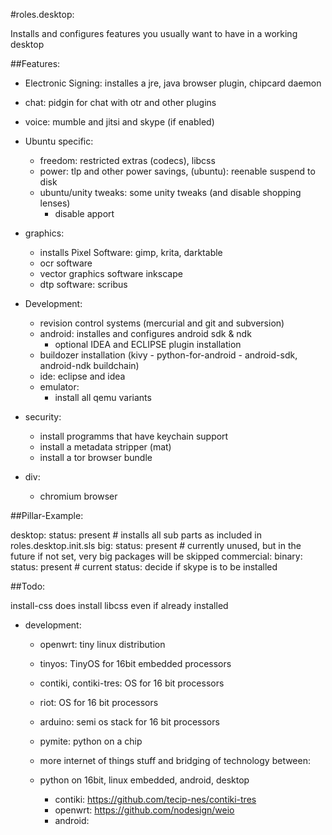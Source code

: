#roles.desktop: 

Installs and configures features you usually want to have in a working desktop

##Features:

  * Electronic Signing: installes a jre, java browser plugin, chipcard daemon

  * chat: pidgin for chat with otr and other plugins

  * voice: mumble and jitsi and skype (if enabled)

  * Ubuntu specific:
    * freedom: restricted extras (codecs), libcss
    * power:  tlp and other power savings, (ubuntu): reenable suspend to disk
    * ubuntu/unity tweaks:  some unity tweaks (and disable shopping lenses)
      * disable apport

  * graphics:
    * installs Pixel Software: gimp, krita, darktable
    * ocr software
    * vector graphics software inkscape
    * dtp software: scribus

  * Development:
    * revision control systems (mercurial and git and subversion)
    * android: installes and configures android sdk & ndk
      * optional IDEA and ECLIPSE plugin installation
    * buildozer installation (kivy - python-for-android - android-sdk, android-ndk buildchain)
    * ide: eclipse and idea
    * emulator:
      * install all qemu variants

  * security:
    * install programms that have keychain support
    * install a metadata stripper (mat)
    * install a tor browser bundle

  * div:
    * chromium browser


##Pillar-Example:

desktop:
  status: present # installs all sub parts as included in roles.desktop.init.sls
  big:
    status: present # currently unused, but in the future if not set, very big packages will be skipped
  commercial:
    binary:
      status: present # current status: decide if skype is to be installed


##Todo:

install-css does install libcss even if already installed

 * development:
   * openwrt: tiny linux distribution
   * tinyos: TinyOS for 16bit embedded processors
   * contiki, contiki-tres: OS for 16 bit processors
   * riot: OS for 16 bit processors
   * arduino: semi os stack for 16 bit processors
   * pymite: python on a chip
   * more internet of things stuff and bridging of technology between:
    *  python on 16bit, linux embedded, android, desktop 

       * contiki: https://github.com/tecip-nes/contiki-tres
       * openwrt: https://github.com/nodesign/weio
       * android: 
